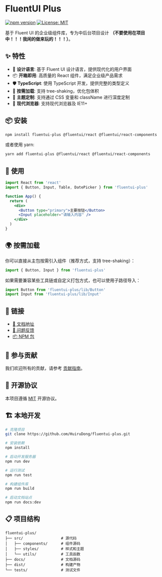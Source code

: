 # FluentUI Plus

[![npm version](https://badge.fury.io/js/fluentui-plus.svg)](https://badge.fury.io/js/fluentui-plus)
[![License: MIT](https://img.shields.io/badge/License-MIT-yellow.svg)](https://opensource.org/licenses/MIT)

基于 Fluent UI 的企业级组件库，专为中后台项目设计 **（不要使用在项目中！！！我闲的做来玩的！！！）**。

## ✨ 特性

- 🎨 **设计语言**: 基于 Fluent UI 设计语言，提供现代化的用户界面
- 📦 **开箱即用**: 高质量的 React 组件，满足企业级产品需求
- 🛡 **TypeScript**: 使用 TypeScript 开发，提供完整的类型定义
- 🎯 **按需加载**: 支持 tree-shaking，优化包体积
- 🌈 **主题定制**: 支持通过 CSS 变量和 className 进行深度定制
- 📱 **现代浏览器**: 支持现代浏览器及 IE11+

## 📦 安装

```bash
npm install fluentui-plus @fluentui/react @fluentui/react-components
```

或者使用 yarn:

```bash
yarn add fluentui-plus @fluentui/react @fluentui/react-components
```

## 🔨 使用

```jsx
import React from 'react'
import { Button, Input, Table, DatePicker } from 'fluentui-plus'

function App() {
  return (
    <div>
      <Button type="primary">主要按钮</Button>
      <Input placeholder="请输入内容" />
    </div>
  )
}
```

## 🌍 按需加载

你可以直接从主包按需引入组件（推荐方式，支持 tree-shaking）：

```jsx
import { Button, Input } from 'fluentui-plus'
```

如果需要兼容某些工具链或自定义打包方式，也可以使用子路径导入：

```jsx
import Button from 'fluentui-plus/lib/Button'
import Input from 'fluentui-plus/lib/Input'
```

## 🔗 链接

- [📖 文档地址](https://your-docs-site.com)
- [🐛 问题反馈](https://github.com/HuiruDong/fluentui-plus/issues)
- [📦 NPM 包](https://www.npmjs.com/package/fluentui-plus)

## 🤝 参与贡献

我们欢迎所有的贡献，请参考 [贡献指南](./CONTRIBUTING.md)。

## 📄 开源协议

本项目遵循 [MIT](./LICENSE) 开源协议。

## 🏗️ 本地开发

```bash
# 克隆项目
git clone https://github.com/HuiruDong/fluentui-plus.git

# 安装依赖
npm install

# 启动开发服务器
npm run dev

# 运行测试
npm run test

# 构建组件库
npm run build

# 启动文档站点
npm run docs:dev
```

## 📋 项目结构

```
fluentui-plus/
├── src/                 # 源代码
│   ├── components/      # 组件源码
│   ├── styles/          # 样式和主题
│   └── utils/           # 工具函数
├── docs/                # 文档源码
├── dist/                # 构建产物
└── tests/               # 测试文件
```